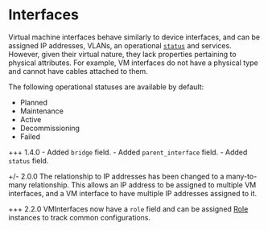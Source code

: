 # Interfaces

Virtual machine interfaces behave similarly to device interfaces, and can be assigned IP addresses, VLANs, an operational [`status`](../../platform-functionality/status.md) and services. However, given their virtual nature, they lack properties pertaining to physical attributes. For example, VM interfaces do not have a physical type and cannot have cables attached to them.

The following operational statuses are available by default:

* Planned
* Maintenance
* Active
* Decommissioning
* Failed

+++ 1.4.0
    - Added `bridge` field.
    - Added `parent_interface` field.
    - Added `status` field.

+/- 2.0.0
    The relationship to IP addresses has been changed to a many-to-many relationship. This allows an IP address to be assigned to multiple VM interfaces, and a VM interface to have multiple IP addresses assigned to it.

+++ 2.2.0
    VMInterfaces now have a `role` field and can be assigned [Role](../../platform-functionality/role.md) instances to track common configurations.
